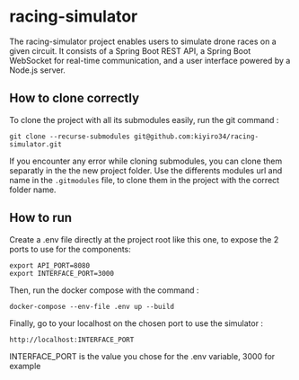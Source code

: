 # racing-simulator

The racing-simulator project enables users to simulate drone races on a given circuit. It consists of a Spring Boot REST API, a Spring Boot WebSocket for real-time communication, and a user interface powered by a Node.js server.

## How to clone correctly

To clone the project with all its submodules easily, run the git command : 

 ```shell
 git clone --recurse-submodules git@github.com:kiyiro34/racing-simulator.git
 ```

 If you encounter any error while cloning submodules, you can clone them separatly in the the new project folder.
 Use the differents modules url and name in the `.gitmodules` file, to clone them in the project with the correct folder name.

## How to run

Create a .env file directly at the project root like this one, to expose the 2 ports to use for the components: 

```text
export API_PORT=8080
export INTERFACE_PORT=3000
```

Then, run the docker compose with the command : 

```shell
docker-compose --env-file .env up --build 
```

Finally, go to your localhost on the chosen port to use the simulator : 

```text
http://localhost:INTERFACE_PORT
```

INTERFACE_PORT is the value you chose for the .env variable, 3000 for example